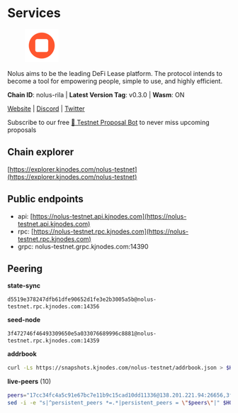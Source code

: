 # Services

<figure><img src="https://raw.githubusercontent.com/kj89/cosmos-images/main/logos/nolus.png" alt=""><figcaption></figcaption></figure>

Nolus aims to be the leading DeFi Lease platform. The protocol  intends to become a tool for empowering people, simple to use, and highly efficient.

**Chain ID**: nolus-rila | **Latest Version Tag**: v0.3.0 | **Wasm**: ON

[Website](https://www.nolus.io) | [Discord](https://discord.gg/nolus-protocol) | [Twitter](https://twitter.com/NolusProtocol)



Subscribe to our free [🤖 Testnet Proposal Bot](https://t.me/kjnodes_testnet_proposal_bot) to never miss upcoming proposals


## Chain explorer
[https://explorer.kjnodes.com/nolus-testnet](https://explorer.kjnodes.com/nolus-testnet)

## Public endpoints

* api: [https://nolus-testnet.api.kjnodes.com](https://nolus-testnet.api.kjnodes.com)
* rpc: [https://nolus-testnet.rpc.kjnodes.com](https://nolus-testnet.rpc.kjnodes.com)
* grpc: nolus-testnet.grpc.kjnodes.com:14390

## Peering

**state-sync**

```text
d5519e378247dfb61dfe90652d1fe3e2b3005a5b@nolus-testnet.rpc.kjnodes.com:14356
```

**seed-node**

```text
3f472746f46493309650e5a033076689996c8881@nolus-testnet.rpc.kjnodes.com:14359
```

**addrbook**
```bash
curl -Ls https://snapshots.kjnodes.com/nolus-testnet/addrbook.json > $HOME/.nolus/config/addrbook.json
```

**live-peers** (10)
```bash
peers="17cc34fc4a5c91e67bc7e11b9c15cad10dd11336@138.201.221.94:26656,3fc0879882601b7d80117f7db73ab9880898e0ea@168.119.89.31:45656,d5519e378247dfb61dfe90652d1fe3e2b3005a5b@65.109.68.190:14356,7042490bf1526d8c61c43ffe4d700388b73b905f@65.108.192.123:35656,15cd61c8528611d1192ee06578cd6f5054645a0e@46.101.115.206:55666,48283100d4cf8068dc16ef1b10aacf092303ec2f@65.109.85.170:47656,2c0ff6e5f30189559ad336a1eb17ae48fcacc8ee@95.216.14.58:61456,077b4aea6477cbd7023ba861415c9e9f7e8a8a30@185.246.86.152:26656,93b90db2cb18bfa490c7dc4dddd0720ec9cfcfb5@212.24.101.2:26656,7f5ce546e0ffec994995198e0a1b87caff61ae6d@178.18.253.102:26656"
sed -i -e "s|^persistent_peers *=.*|persistent_peers = \"$peers\"|" $HOME/.nolus/config/config.toml
```
